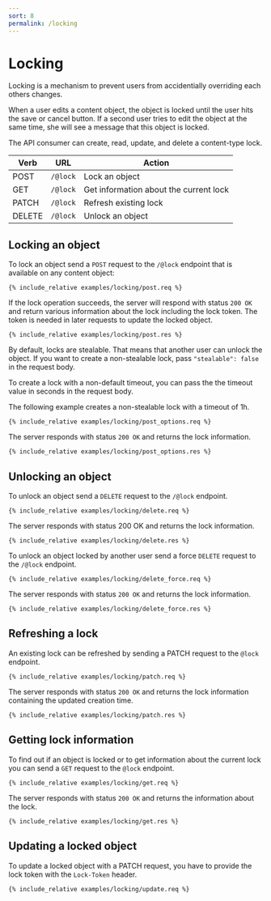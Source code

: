 ```yaml
---
sort: 8
permalink: /locking
---
```


# Locking

Locking is a mechanism to prevent users from accidentially overriding each others changes.

When a user edits a content object, the object is locked until the user hits the save or cancel button. If a second user tries to edit the object at the same time, she will see a message that this object is locked.

The API consumer can create, read, update, and delete a content-type lock.

| Verb   | URL      | Action                                 |
| ------ | -------- | -------------------------------------- |
| POST   | `/@lock` | Lock an object                         |
| GET    | `/@lock` | Get information about the current lock |
| PATCH  | `/@lock` | Refresh existing lock                  |
| DELETE | `/@lock` | Unlock an object                       |

## Locking an object

To lock an object send a `POST` request to the `/@lock` endpoint that is available on any content object:

```
{% include_relative examples/locking/post.req %}
```

If the lock operation succeeds, the server will respond with status `200 OK` and return various information about the lock including the lock token. The token is needed in later requests to update the locked object.

```
{% include_relative examples/locking/post.res %}
```

By default, locks are stealable. That means that another user can unlock the object. If you want to create a non-stealable lock, pass `"stealable": false` in the request body.

To create a lock with a non-default timeout, you can pass the the timeout value in seconds in the request body.

The following example creates a non-stealable lock with a timeout of 1h.

```
{% include_relative examples/locking/post_options.req %}
```

The server responds with status `200 OK` and returns the lock information.

```
{% include_relative examples/locking/post_options.res %}
```

## Unlocking an object

To unlock an object send a `DELETE` request to the `/@lock` endpoint.

```
{% include_relative examples/locking/delete.req %}
```

The server responds with status 200 OK and returns the lock information.

```
{% include_relative examples/locking/delete.res %}
```

To unlock an object locked by another user send a force `DELETE` request to the `/@lock` endpoint.

```
{% include_relative examples/locking/delete_force.req %}
```

The server responds with status `200 OK` and returns the lock information.

```
{% include_relative examples/locking/delete_force.res %}
```

## Refreshing a lock

An existing lock can be refreshed by sending a PATCH request to the `@lock` endpoint.

```
{% include_relative examples/locking/patch.req %}
```

The server responds with status `200 OK` and returns the lock information containing the updated creation time.

```
{% include_relative examples/locking/patch.res %}
```

## Getting lock information

To find out if an object is locked or to get information about the current lock you can send a `GET` request to the `@lock` endpoint.

```
{% include_relative examples/locking/get.req %}
```

The server responds with status `200 OK` and returns the information about the lock.

```
{% include_relative examples/locking/get.res %}
```

## Updating a locked object

To update a locked object with a PATCH request, you have to provide the lock token with the `Lock-Token` header.

```
{% include_relative examples/locking/update.req %}
```
